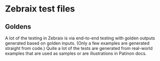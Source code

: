 # Zebraix test files

## Goldens

A lot of the testing in Zebraix is via end-to-end testing with golden outputs
generated based on golden inputs.  (Only a few examples are generated straight
from code.)  Quite a lot of the tests are generated from real-world examples
that are used as samples or are illustrations in Patinon docs.
